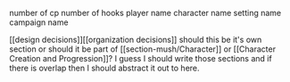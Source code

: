 number of cp
number of hooks
player name
character name
setting name
campaign name

[[design decisions]][[organization decisions]] should this be it's own section or should it be part of [[section-mush/Character]] or [[Character Creation and Progression]]? I guess I should write those sections and if there is overlap then I should abstract it out to here.